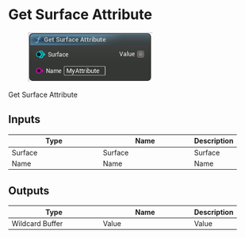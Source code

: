 # Get Surface Attribute

<div align="left" data-full-width="false">

<figure><img src="Get_Surface_Attribute.png" alt=""><figcaption></figcaption></figure>

</div>

Get Surface Attribute

## Inputs

<table>
<thead><tr><th width="170">Type</th><th width="170">Name</th><th>Description</th></tr></thead>
<tbody>
<tr><td>Surface</td><td>Surface</td><td>Surface</td></tr>
<tr><td>Name</td><td>Name</td><td>Name</td></tr>
</tbody>
</table>

## Outputs

<table>
<thead><tr><th width="170">Type</th><th width="170">Name</th><th>Description</th></tr></thead>
<tbody>
<tr><td>Wildcard Buffer</td><td>Value</td><td>Value</td></tr>
</tbody>
</table>